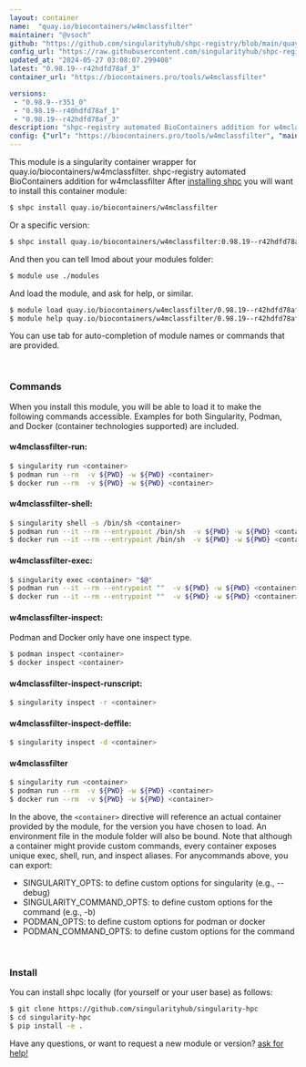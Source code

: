 ```yaml
---
layout: container
name:  "quay.io/biocontainers/w4mclassfilter"
maintainer: "@vsoch"
github: "https://github.com/singularityhub/shpc-registry/blob/main/quay.io/biocontainers/w4mclassfilter/container.yaml"
config_url: "https://raw.githubusercontent.com/singularityhub/shpc-registry/main/quay.io/biocontainers/w4mclassfilter/container.yaml"
updated_at: "2024-05-27 03:08:07.299408"
latest: "0.98.19--r42hdfd78af_3"
container_url: "https://biocontainers.pro/tools/w4mclassfilter"

versions:
 - "0.98.9--r351_0"
 - "0.98.19--r40hdfd78af_1"
 - "0.98.19--r42hdfd78af_3"
description: "shpc-registry automated BioContainers addition for w4mclassfilter"
config: {"url": "https://biocontainers.pro/tools/w4mclassfilter", "maintainer": "@vsoch", "description": "shpc-registry automated BioContainers addition for w4mclassfilter", "latest": {"0.98.19--r42hdfd78af_3": "sha256:e17c09bc6646efcbab5da7b9bf9f216839bee218e91892dff36ea14f8a49caa8"}, "tags": {"0.98.9--r351_0": "sha256:4544d0ad3cfd578b6ba2894d06964de77b141c2fbd2bb79203fee1706d364ad9", "0.98.19--r40hdfd78af_1": "sha256:4d0b344a53ef50e7f86c8aa83b62be7005892dea3ba502cdba1a284bd410229f", "0.98.19--r42hdfd78af_3": "sha256:e17c09bc6646efcbab5da7b9bf9f216839bee218e91892dff36ea14f8a49caa8"}, "docker": "quay.io/biocontainers/w4mclassfilter"}
---
```


This module is a singularity container wrapper for quay.io/biocontainers/w4mclassfilter.
shpc-registry automated BioContainers addition for w4mclassfilter
After [installing shpc](#install) you will want to install this container module:


```bash
$ shpc install quay.io/biocontainers/w4mclassfilter
```

Or a specific version:

```bash
$ shpc install quay.io/biocontainers/w4mclassfilter:0.98.19--r42hdfd78af_3
```

And then you can tell lmod about your modules folder:

```bash
$ module use ./modules
```

And load the module, and ask for help, or similar.

```bash
$ module load quay.io/biocontainers/w4mclassfilter/0.98.19--r42hdfd78af_3
$ module help quay.io/biocontainers/w4mclassfilter/0.98.19--r42hdfd78af_3
```

You can use tab for auto-completion of module names or commands that are provided.

<br>

### Commands

When you install this module, you will be able to load it to make the following commands accessible.
Examples for both Singularity, Podman, and Docker (container technologies supported) are included.

#### w4mclassfilter-run:

```bash
$ singularity run <container>
$ podman run --rm  -v ${PWD} -w ${PWD} <container>
$ docker run --rm  -v ${PWD} -w ${PWD} <container>
```

#### w4mclassfilter-shell:

```bash
$ singularity shell -s /bin/sh <container>
$ podman run --it --rm --entrypoint /bin/sh  -v ${PWD} -w ${PWD} <container>
$ docker run --it --rm --entrypoint /bin/sh  -v ${PWD} -w ${PWD} <container>
```

#### w4mclassfilter-exec:

```bash
$ singularity exec <container> "$@"
$ podman run --it --rm --entrypoint ""  -v ${PWD} -w ${PWD} <container> "$@"
$ docker run --it --rm --entrypoint ""  -v ${PWD} -w ${PWD} <container> "$@"
```

#### w4mclassfilter-inspect:

Podman and Docker only have one inspect type.

```bash
$ podman inspect <container>
$ docker inspect <container>
```

#### w4mclassfilter-inspect-runscript:

```bash
$ singularity inspect -r <container>
```

#### w4mclassfilter-inspect-deffile:

```bash
$ singularity inspect -d <container>
```



#### w4mclassfilter

```bash
$ singularity run <container>
$ podman run --rm  -v ${PWD} -w ${PWD} <container>
$ docker run --rm  -v ${PWD} -w ${PWD} <container>
```


In the above, the `<container>` directive will reference an actual container provided
by the module, for the version you have chosen to load. An environment file in the
module folder will also be bound. Note that although a container
might provide custom commands, every container exposes unique exec, shell, run, and
inspect aliases. For anycommands above, you can export:

 - SINGULARITY_OPTS: to define custom options for singularity (e.g., --debug)
 - SINGULARITY_COMMAND_OPTS: to define custom options for the command (e.g., -b)
 - PODMAN_OPTS: to define custom options for podman or docker
 - PODMAN_COMMAND_OPTS: to define custom options for the command

<br>

### Install

You can install shpc locally (for yourself or your user base) as follows:

```bash
$ git clone https://github.com/singularityhub/singularity-hpc
$ cd singularity-hpc
$ pip install -e .
```

Have any questions, or want to request a new module or version? [ask for help!](https://github.com/singularityhub/singularity-hpc/issues)